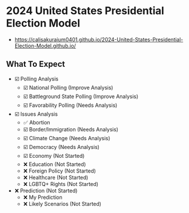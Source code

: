 # 2024 United States Presidential Election Model

-   <https://calisakuraium0401.github.io/2024-United-States-Presidential-Election-Model.github.io/>

## What To Expect

- ☑️ Polling Analysis
    - ☑️ National Polling (Improve Analysis)
    - ☑️ Battleground State Polling (Improve Analysis)
    - ☑️ Favorability Polling (Needs Analysis)
- ☑️ Issues Analysis
    - ✅ Abortion
    - ☑️ Border/Immigration (Needs Analysis)
    - ☑️ Climate Change (Needs Analysis)
    - ☑️ Democracy (Needs Analysis)
    - ☑️ Economy (Not Started)
    - ❌ Education (Not Started)
    - ❌ Foreign Policy (Not Started)
    - ❌ Healthcare (Not Started)
    - ❌ LGBTQ+ Rights (Not Started)
- ❌ Prediction (Not Started)
    - ❌ My Prediction
    - ❌ Likely Scenarios (Not Started)